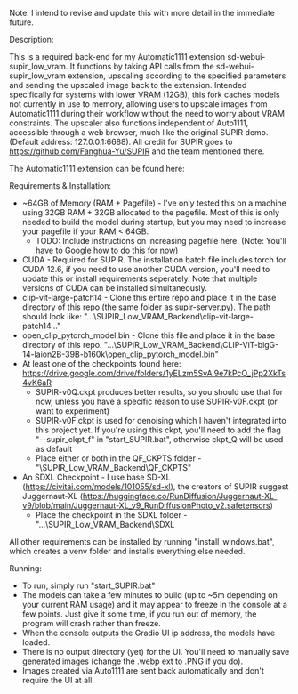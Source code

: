Note: I intend to revise and update this with more detail in the immediate future.

Description: 

This is a required back-end for my Automatic1111 extension sd-webui-supir_low_vram. It functions by taking API calls from the sd-webui-supir_low_vram extension, upscaling according to the specified parameters and sending the upscaled image back to the extension.
Intended specifically for systems with lower VRAM (12GB), this fork caches models not currently in use to memory, allowing users to upscale images from Automatic1111 during their workflow without the need to worry about VRAM constraints.
The upscaler also functions independent of Auto1111, accessible through a web browser, much like the original SUPIR demo. (Default address: 127.0.0.1:6688). 
All credit for SUPIR goes to https://github.com/Fanghua-Yu/SUPIR and the team mentioned there.

The Automatic1111 extension can be found here: 

Requirements & Installation:
- ~64GB of Memory (RAM + Pagefile) - I've only tested this on a machine using 32GB RAM + 32GB allocated to the pagefile. Most of this is only needed to build the model during startup, but you may need to increase your pagefile if your RAM < 64GB.
  - TODO: Include instructions on increasing pagefile here. (Note: You'll have to Google how to do this for now)
- CUDA - Required for SUPIR. The installation batch file includes torch for CUDA 12.6, if you need to use another CUDA version, you'll need to update this or install requirements seperately. Note that multiple versions of CUDA can be installed simultaneously.
- clip-vit-large-patch14 - Clone this entire repo and place it in the base directory of this repo (the same folder as supir-server.py). The path should look like: "...\SUPIR_Low_VRAM_Backend\clip-vit-large-patch14\..."
- open_clip_pytorch_model.bin - Clone this file and place it in the base directory of this repo. "...\SUPIR_Low_VRAM_Backend\CLIP-ViT-bigG-14-laion2B-39B-b160k\open_clip_pytorch_model.bin"
- At least one of the checkpoints found here: https://drive.google.com/drive/folders/1yELzm5SvAi9e7kPcO_jPp2XkTs4vK6aR
  - SUPIR-v0Q.ckpt produces better results, so you should use that for now, unless you have a specific reason to use SUPIR-v0F.ckpt (or want to experiment)
  - SUPIR-v0F.ckpt is used for denoising which I haven't integrated into this project yet. If you're using this ckpt, you'll need to add the flag "--supir_ckpt_f" in "start_SUPIR.bat", otherwise ckpt_Q will be used as default
  - Place either or both in the QF_CKPTS folder - "\SUPIR_Low_VRAM_Backend\QF_CKPTS"
- An SDXL Checkpoint - I use base SD-XL (https://civitai.com/models/101055/sd-xl), the creators of SUPIR suggest Juggernaut-XL (https://huggingface.co/RunDiffusion/Juggernaut-XL-v9/blob/main/Juggernaut-XL_v9_RunDiffusionPhoto_v2.safetensors)
  - Place the checkpoint in the SDXL folder - "...\SUPIR_Low_VRAM_Backend\SDXL

All other requirements can be installed by running "install_windows.bat", which creates a venv folder and installs everything else needed.

Running:
- To run, simply run "start_SUPIR.bat"
- The models can take a few minutes to build (up to ~5m depending on your current RAM usage) and it may appear to freeze in the console at a few points. Just give it some time, if you run out of memory, the program will crash rather than freeze.
- When the console outputs the Gradio UI ip address, the models have loaded.
- There is no output directory (yet) for the UI. You'll need to manually save generated images (change the .webp ext to .PNG if you do).
- Images created via Auto1111 are sent back automatically and don't require the UI at all.
